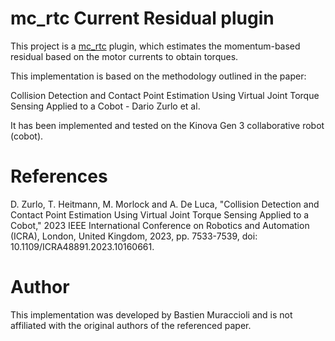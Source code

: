 mc_rtc Current Residual plugin
==

This project is a [mc_rtc] plugin, which estimates the momentum-based residual based on the motor currents to obtain torques.

This implementation is based on the methodology outlined in the paper: 

Collision Detection and Contact Point Estimation Using Virtual Joint Torque Sensing Applied to a Cobot - Dario Zurlo et al.

It has been implemented and tested on the Kinova Gen 3 collaborative robot (cobot).

# References

D. Zurlo, T. Heitmann, M. Morlock and A. De Luca, "Collision Detection and Contact Point Estimation Using Virtual Joint Torque Sensing Applied to a Cobot," 2023 IEEE International Conference on Robotics and Automation (ICRA), London, United Kingdom, 2023, pp. 7533-7539, doi: 10.1109/ICRA48891.2023.10160661.

# Author

This implementation was developed by Bastien Muraccioli and is not affiliated with the original authors of the referenced paper.

[mc_rtc]: https://jrl-umi3218.github.io/mc_rtc/